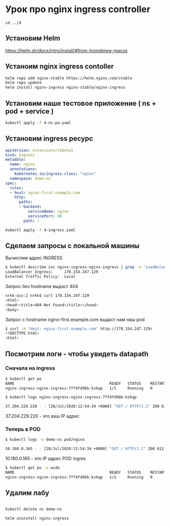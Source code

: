 # Урок про nginx ingress controller

```
cd ../4
```

## Установим Helm

https://helm.sh/docs/intro/install/#from-homebrew-macos

## Устаноим nginx ingress contoller

```sh
helm repo add nginx-stable https://helm.nginx.com/stable
helm repo update
helm install nginx-ingress nginx-stable/nginx-ingress
```

## Установим наше тестовое приложение ( ns + pod + service )

```sh
kubectl apply -f 4-ns-po.yaml
```

## Установим ingress ресурс

```yaml
apiVersion: extensions/v1beta1
kind: Ingress
metadata:
  name: nginx
  annotations:
    kubernetes.io/ingress.class: "nginx"
  namespace: demo-ns
spec:
  rules:
  - host: nginx-first.example.com
    http:
      paths:
      - backend:
          serviceName: nginx
          servicePort: 80
        path: /
```

```sh
kubectl apply -f 4-ingress.yaml
```

## Сделаем запросы с локальной машины

Вычислим адрес INGRESS
```sh
$ kubectl describe svc nginx-ingress-nginx-ingress | grep -e 'LoadBalancer Ingress:' -e 'External Traffic Policy:'
LoadBalancer Ingress:     178.154.247.129
External Traffic Policy:  Local
```

Запрос без hostname выдаст 404

```sh
nrkk-osx:2 nrkk$ curl 178.154.247.129
<html>
<head><title>404 Not Found</title></head>
<body>
```

Запрос с hostname  nginx-first.example.com выдаст нам наш pod

```sh
$ curl -H "Host: nginx-first.example.com" http://178.154.247.129/
<!DOCTYPE html>
<html>
```

## Посмотрим логи - чтобы увидеть datapath

### Сначала на ingress

```sh
$ kubectl get po
NAME                                          READY   STATUS    RESTARTS   AGE
nginx-ingress-nginx-ingress-7ff4fd9bb-kzkqp   1/1     Running   0          12m
```

```sh
$ kubectl logs nginx-ingress-nginx-ingress-7ff4fd9bb-kzkqp

37.204.229.220 - - [28/Jul/2020:12:54:34 +0000] "GET / HTTP/1.1" 200 612 "-" "curl/7.54.0" "-"
```
37.204.229.220 - это ваш IP адрес

### Теперь в POD

```sh
$ kubectl logs -n demo-ns pod/nginx

10.160.0.165 - - [28/Jul/2020:12:54:34 +0000] "GET / HTTP/1.1" 200 612 "-" "curl/7.54.0" "37.204.229.220"
```

10.160.0.165 - это IP адрес POD ingres
```sh
$ kubectl get po -o wide
NAME                                          READY   STATUS    RESTARTS   AGE   IP             NODE                        NOMINATED NODE   READINESS GATES
nginx-ingress-nginx-ingress-7ff4fd9bb-kzkqp   1/1     Running   0          14m   10.160.0.165   cl197hq2nt1jltu5tmuc-yjyf   <none>           <none>
```

## Удалим лабу

```sh

kubectl delete ns demo-ns

helm uninstall nginx-ingress
```
